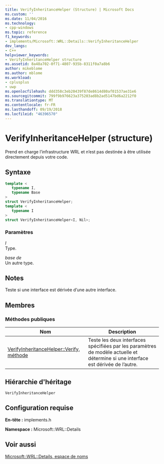 ```yaml
---
title: VerifyInheritanceHelper (Structure) | Microsoft Docs
ms.custom: ''
ms.date: 11/04/2016
ms.technology:
- cpp-windows
ms.topic: reference
f1_keywords:
- implements/Microsoft::WRL::Details::VerifyInheritanceHelper
dev_langs:
- C++
helpviewer_keywords:
- VerifyInheritanceHelper structure
ms.assetid: 8a48a702-0f71-4807-935b-8311f0a7a8b6
author: mikeblome
ms.author: mblome
ms.workload:
- cplusplus
- uwp
ms.openlocfilehash: ddd358c3eb20439f87de8614d80af01537ae31e6
ms.sourcegitcommit: 799f9b976623a375203ad8b2ad5147bd6a2212f0
ms.translationtype: MT
ms.contentlocale: fr-FR
ms.lasthandoff: 09/19/2018
ms.locfileid: "46396570"
---
```

# <a name="verifyinheritancehelper-structure"></a>VerifyInheritanceHelper (structure)

Prend en charge l’infrastructure WRL et n’est pas destinée à être utilisée directement depuis votre code.

## <a name="syntax"></a>Syntaxe

```cpp
template <
   typename I,
   typename Base
>
struct VerifyInheritanceHelper;
template <
   typename I
>
struct VerifyInheritanceHelper<I, Nil>;
```

### <a name="parameters"></a>Paramètres

*I*<br/>
Type.

*base de*<br/>
Un autre type.

## <a name="remarks"></a>Notes

Teste si une interface est dérivée d’une autre interface.

## <a name="members"></a>Membres

### <a name="public-methods"></a>M&#233;thodes publiques

|Nom|Description|
|----------|-----------------|
|[VerifyInheritanceHelper::Verify, méthode](../windows/verifyinheritancehelper-verify-method.md)|Teste les deux interfaces spécifiées par les paramètres de modèle actuelle et détermine si une interface est dérivée de l’autre.|

## <a name="inheritance-hierarchy"></a>Hiérarchie d'héritage

`VerifyInheritanceHelper`

## <a name="requirements"></a>Configuration requise

**En-tête :** implements.h

**Namespace :** Microsoft::WRL::Details

## <a name="see-also"></a>Voir aussi

[Microsoft::WRL::Details, espace de noms](../windows/microsoft-wrl-details-namespace.md)